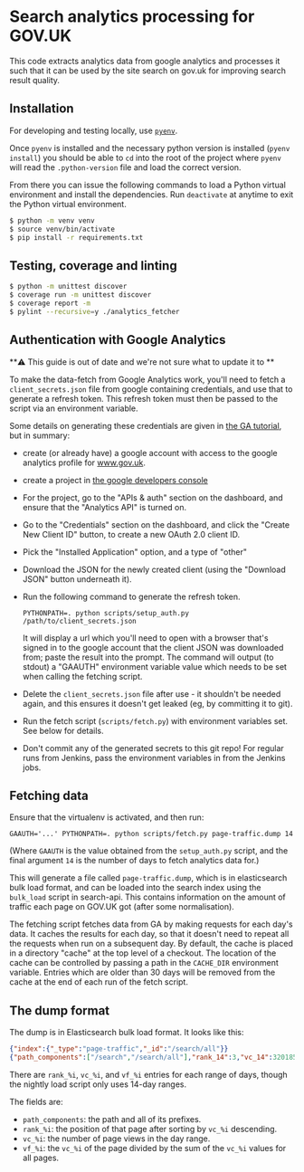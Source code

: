 Search analytics processing for GOV.UK
======================================

This code extracts analytics data from google analytics and processes it such
that it can be used by the site search on gov.uk for improving search result
quality.

Installation
------------

For developing and testing locally, use [`pyenv`](https://github.com/pyenv/pyenv).

Once `pyenv` is installed and the necessary python version is installed (`pyenv install`)
you should be able to `cd` into the root of the project where `pyenv` will read
the `.python-version` file and load the correct version.

From there you can issue the following commands to load a Python virtual environment and
install the dependencies. Run `deactivate` at anytime to exit the Python virtual
environment.

```bash
$ python -m venv venv
$ source venv/bin/activate
$ pip install -r requirements.txt
```

Testing, coverage and linting
-----------------------------

```bash
$ python -m unittest discover
$ coverage run -m unittest discover
$ coverage report -m
$ pylint --recursive=y ./analytics_fetcher
```

Authentication with Google Analytics
------------------------------------

**⚠️  This guide is out of date and we're not sure what to update it to **

To make the data-fetch from Google Analytics work, you'll need to fetch a
`client_secrets.json` file from google containing credentials, and use that to
generate a refresh token.  This refresh token must then be passed to the script
via an environment variable.

Some details on generating these credentials are given in [the GA
tutorial](https://developers.google.com/analytics/solutions/articles/hello-analytics-api),
but in summary:

 - create (or already have) a google account with access to the google
   analytics profile for www.gov.uk.
 - create a project in [the google developers
   console](https://console.developers.google.com/project)
 - For the project, go to the "APIs & auth" section on the dashboard, and
   ensure that the "Analytics API" is turned on.
 - Go to the "Credentials" section on the dashboard, and click the "Create New
   Client ID" button, to create a new OAuth 2.0 client ID.
 - Pick the "Installed Application" option, and a type of "other"
 - Download the JSON for the newly created client (using the "Download JSON"
   button underneath it).
 - Run the following command to generate the refresh token.

       PYTHONPATH=. python scripts/setup_auth.py /path/to/client_secrets.json

   It will display a url which you'll need to open with a browser that's signed
   in to the google account that the client JSON was downloaded from; paste the
   result into the prompt.  The command will output (to stdout) a "GAAUTH"
   environment variable value which needs to be set when calling the fetching
   script.
 - Delete the `client_secrets.json` file after use - it shouldn't be needed
   again, and this ensures it doesn't get leaked (eg, by committing it to git).
 - Run the fetch script (`scripts/fetch.py`) with environment variables set.
   See below for details.
 - Don't commit any of the generated secrets to this git repo!  For regular
   runs from Jenkins, pass the environment variables in from the Jenkins jobs.

Fetching data
-------------

Ensure that the virtualenv is activated, and then run:

    GAAUTH='...' PYTHONPATH=. python scripts/fetch.py page-traffic.dump 14

(Where `GAAUTH` is the value obtained from the `setup_auth.py` script, and
the final argument `14` is the number of days to fetch analytics data for.)

This will generate a file called `page-traffic.dump`, which is in elasticsearch
bulk load format, and can be loaded into the search index using the `bulk_load`
script in search-api.  This contains information on the amount of traffic each
page on GOV.UK got (after some normalisation).

The fetching script fetches data from GA by making requests for each day's
data.  It caches the results for each day, so that it doesn't need to repeat
all the requests when run on a subsequent day.  By default, the cache is placed
in a directory "cache" at the top level of a checkout.  The location of the
cache can be controlled by passing a path in the `CACHE_DIR` environment
variable.  Entries which are older than 30 days will be removed from the cache
at the end of each run of the fetch script.

The dump format
---------------

The dump is in Elasticsearch bulk load format.  It looks like this:

```json
{"index":{"_type":"page-traffic","_id":"/search/all"}}
{"path_components":["/search","/search/all"],"rank_14":3,"vc_14":3201853,"vf_14":0.029424856324613228}
```

There are `rank_%i`, `vc_%i`, and `vf_%i` entries for each range of
days, though the nightly load script only uses 14-day ranges.

The fields are:

- `path_components`: the path and all of its prefixes.
- `rank_%i`: the position of that page after sorting by `vc_%i` descending.
- `vc_%i`: the number of page views in the day range.
- `vf_%i`: the `vc_%i` of the page divided by the sum of the `vc_%i` values for all pages.
